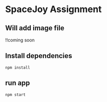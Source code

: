 # SpaceJoy Assignment

## Will add image file

!!coming soon

## Install dependencies

`npm install`

## run app

`npm start`
